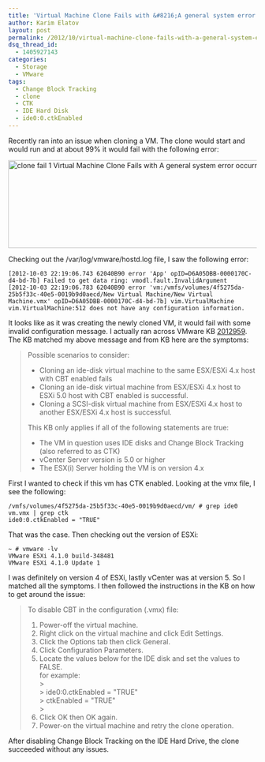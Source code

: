 ```yaml
---
title: 'Virtual Machine Clone Fails with &#8216;A general system error occurred: Configuration information is inaccessible&#8217; Error Message'
author: Karim Elatov
layout: post
permalink: /2012/10/virtual-machine-clone-fails-with-a-general-system-error-occurred-configuration-information-is-inaccessible/
dsq_thread_id:
  - 1405927143
categories:
  - Storage
  - VMware
tags:
  - Change Block Tracking
  - clone
  - CTK
  - IDE Hard Disk
  - ide0:0.ctkEnabled
---
```

Recently ran into an issue when cloning a VM. The clone would start and would run and at about 99% it would fail with the following error:

<a href="http://virtuallyhyper.com/wp-content/uploads/2012/10/clone_fail_1.png" onclick="javascript:_gaq.push(['_trackEvent','outbound-article','http://virtuallyhyper.com/wp-content/uploads/2012/10/clone_fail_1.png']);"><img class="alignnone size-full wp-image-4140" title="clone_fail_1" src="http://virtuallyhyper.com/wp-content/uploads/2012/10/clone_fail_1.png" alt="clone fail 1 Virtual Machine Clone Fails with A general system error occurred: Configuration information is inaccessible Error Message" width="1154" height="178" /></a>

Checking out the /var/log/vmware/hostd.log file, I saw the following error:

	  
	[2012-10-03 22:19:06.743 62040B90 error 'App' opID=D6A05DBB-0000170C-d4-bd-7b] Failed to get data ring: vmodl.fault.InvalidArgument  
	[2012-10-03 22:19:06.783 62040B90 error 'vm:/vmfs/volumes/4f5275da-25b5f33c-40e5-0019b9d0aecd/New Virtual Machine/New Virtual Machine.vmx' opID=D6A05DBB-0000170C-d4-bd-7b] vim.VirtualMachine vim.VirtualMachine:512 does not have any configuration information.  
	

It looks like as it was creating the newly cloned VM, it would fail with some invalid configuration message. I actually ran across VMware KB <a href="http://kb.vmware.com/kb/2012959" onclick="javascript:_gaq.push(['_trackEvent','outbound-article','http://kb.vmware.com/kb/2012959']);">2012959</a>. The KB matched my above message and from KB here are the symptoms:

> Possible scenarios to consider:
> 
> *   Cloning an ide-disk virtual machine to the same ESX/ESXi 4.x host with CBT enabled fails
> *   Cloning an ide-disk virtual machine from ESX/ESXi 4.x host to ESXi 5.0 host with CBT enabled is successful.
> *   Cloning a SCSI-disk virtual machine from ESX/ESXi 4.x host to another ESX/ESXi 4.x host is successful.
> 
> This KB only applies if all of the following statements are true:
> 
> *   The VM in question uses IDE disks and Change Block Tracking (also referred to as CTK)
> *   vCenter Server version is 5.0 or higher
> *   The ESX(i) Server holding the VM is on version 4.x

First I wanted to check if this vm has CTK enabled. Looking at the vmx file, I see the following:

	  
	/vmfs/volumes/4f5275da-25b5f33c-40e5-0019b9d0aecd/vm/ # grep ide0 vm.vmx | grep ctk  
	ide0:0.ctkEnabled = "TRUE"  
	

That was the case. Then checking out the version of ESXi:

	  
	~ # vmware -lv  
	VMware ESXi 4.1.0 build-348481  
	VMware ESXi 4.1.0 Update 1  
	

I was definitely on version 4 of ESXi, lastly vCenter was at version 5. So I matched all the symptoms. I then followed the instructions in the KB on how to get around the issue:

> To disable CBT in the configuration (.vmx) file:
> 
> 1.  Power-off the virtual machine.
> 2.  Right click on the virtual machine and click Edit Settings.
> 3.  Click the Options tab then click General.
> 4.  Click Configuration Parameters.
> 5.  Locate the values below for the IDE disk and set the values to FALSE.  
>     for example:  
	>       
	>     ide0:0.ctkEnabled = "TRUE"  
	>     ctkEnabled = "TRUE"  
	>     
> 6.  Click OK then OK again.
> 7.  Power-on the virtual machine and retry the clone operation.

After disabling Change Block Tracking on the IDE Hard Drive, the clone succeeded without any issues.

<p class="wp-flattr-button">
  <a class="FlattrButton" style="display:none;" href="http://virtuallyhyper.com/2012/10/virtual-machine-clone-fails-with-a-general-system-error-occurred-configuration-information-is-inaccessible/" title=" Virtual Machine Clone Fails with &#8216;A general system error occurred: Configuration information is inaccessible&#8217; Error Message" rev="flattr;uid:virtuallyhyper;language:en_GB;category:text;tags:Change Block Tracking,clone,CTK,IDE Hard Disk,ide0:0.ctkEnabled,blog;button:compact;">Recently ran into an issue when cloning a VM. The clone would start and would run and at about 99% it would fail with the following error: Checking out the...</a>
</p>